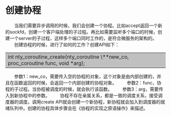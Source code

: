 # 创建协程

&emsp;&emsp;当我们需要异步调用的时候，我们会创建一个协程。比如accept返回一个新的sockfd，创建一个客户端处理的子过程。再比如需要监听多个端口的时候，创建一个server的子过程，这样多个端口同时工作的，是符合微服务的架构的。  
&emsp;&emsp;创建协程的时候，进行了如何的工作？创建API如下：
<table><tr><td bgcolor=silver>  
int nty_coroutine_create(nty_coroutine \**new_co, proc_coroutine func, void *arg);
</td></tr></table>  
&emsp;&emsp;参数1：new_co，需要传入空的协程的对象，这个对象是由内部创建的，并且在函数返回的时候，会返回一个内部创建的协程对象。  
&emsp;&emsp;参数2：func，协程的子过程。当协程被调度的时候，就会执行该函数。  
&emsp;&emsp;参数3：arg，需要传入到新协程中的参数。  
&emsp;&emsp;协程不存在亲属关系，都是一致的调度关系，接受调度器的调度。调用create API就会创建一个新协程，新协程就会加入到调度器的就绪队列中。创建的协程具体步骤会在《协程的实现之原语操作》来描述。


